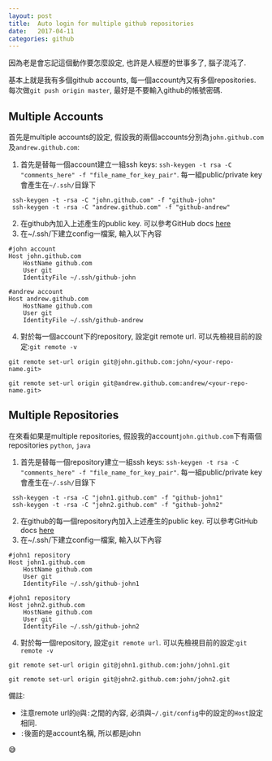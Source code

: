 ```yaml
---
layout: post
title:  Auto login for multiple github repositories
date:   2017-04-11
categories: github
---
```


因為老是會忘記這個動作要怎麼設定, 也許是人經歷的世事多了, 腦子混沌了. 

基本上就是我有多個github accounts, 每一個account內又有多個repositories. 每次做`git push origin master`, 最好是不要輸入github的帳號密碼.

## Multiple Accounts
首先是multiple accounts的設定, 假設我的兩個accounts分別為`john.github.com`及`andrew.github.com`:


1. 首先是替每一個account建立一組ssh keys: `ssh-keygen -t rsa -C "comments_here" -f "file_name_for_key_pair"`. 每一組public/private key會產生在`~/.ssh/`目錄下
```
 ssh-keygen -t -rsa -C "john.github.com" -f "github-john"
 ssh-keygen -t -rsa -C "andrew.github.com" -f "github-andrew"
```
2. 在github內加入上述產生的public key. 可以參考GitHub docs [here](https://help.github.com/articles/adding-a-new-ssh-key-to-your-github-account/)
3. 在~/.ssh/下建立config一檔案, 輸入以下內容
```
#john account
Host john.github.com
    HostName github.com
    User git
    IdentityFile ~/.ssh/github-john

#andrew account
Host andrew.github.com
    HostName github.com
    User git
    IdentityFile ~/.ssh/github-andrew
```
4. 對於每一個account下的repository, 設定git remote url. 可以先檢視目前的設定:`git remote -v`
```
git remote set-url origin git@john.github.com:john/<your-repo-name.git>
```

```
git remote set-url origin git@andrew.github.com:andrew/<your-repo-name.git>
```

## Multiple Repositories
在來看如果是multiple repositories, 假設我的account`john.github.com`下有兩個repositories `python`, `java`

1. 首先是替每一個repository建立一組ssh keys: `ssh-keygen -t rsa -C "comments_here" -f "file_name_for_key_pair"`. 每一組public/private key會產生在`~/.ssh/`目錄下
```
 ssh-keygen -t -rsa -C "john1.github.com" -f "github-john1"
 ssh-keygen -t -rsa -C "john2.github.com" -f "github-john2"
```
2. 在github的每一個repository內加入上述產生的public key. 可以參考GitHub docs [here](https://help.github.com/articles/adding-a-new-ssh-key-to-your-github-account/)
3. 在~/.ssh/下建立config一檔案, 輸入以下內容
```
#john1 repository
Host john1.github.com
    HostName github.com
    User git
    IdentityFile ~/.ssh/github-john1

#john1 repository
Host john2.github.com
    HostName github.com
    User git
    IdentityFile ~/.ssh/github-john2

```
4. 對於每一個repository, 設定`git remote url`. 可以先檢視目前的設定:`git remote -v`
```
git remote set-url origin git@john1.github.com:john/john1.git
```

```
git remote set-url origin git@john2.github.com:john/john2.git
```

備註: 
- 注意remote url的`@`與`:`之間的內容, 必須與`~/.git/config`中的設定的`Host`設定相同.
- `:`後面的是account名稱, 所以都是john


:sweat_smile:
